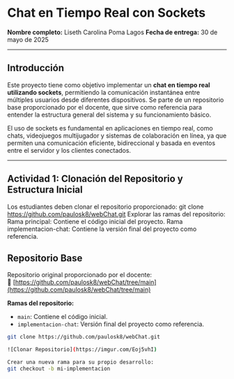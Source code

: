 # Chat en Tiempo Real con Sockets

**Nombre completo:** Liseth Carolina Poma Lagos
**Fecha de entrega:** 30 de mayo de 2025

---

## Introducción

Este proyecto tiene como objetivo implementar un **chat en tiempo real utilizando sockets**, permitiendo la comunicación instantánea entre múltiples usuarios desde diferentes dispositivos. Se parte de un repositorio base proporcionado por el docente, que sirve como referencia para entender la estructura general del sistema y su funcionamiento básico.

El uso de sockets es fundamental en aplicaciones en tiempo real, como chats, videojuegos multijugador y sistemas de colaboración en línea, ya que permiten una comunicación eficiente, bidireccional y basada en eventos entre el servidor y los clientes conectados.

---
## **Actividad 1: Clonación del Repositorio y Estructura Inicial**
Los estudiantes deben clonar el repositorio proporcionado:
git clone https://github.com/paulosk8/webChat.git
Explorar las ramas del repositorio:
Rama principal: Contiene el código inicial del proyecto.
Rama implementacion-chat: Contiene la versión final del proyecto como referencia.


## Repositorio Base

Repositorio original proporcionado por el docente:  
🔗 [https://github.com/paulosk8/webChat/tree/main](https://github.com/paulosk8/webChat/tree/main)

**Ramas del repositorio:**

- `main`: Contiene el código inicial.
- `implementacion-chat`: Versión final del proyecto como referencia.

```bash
git clone https://github.com/paulosk8/webChat.git

![Clonar Repositorio](https://imgur.com/Eoj5vhI)

Crear una nueva rama para su propio desarrollo:
git checkout -b mi-implementacion



